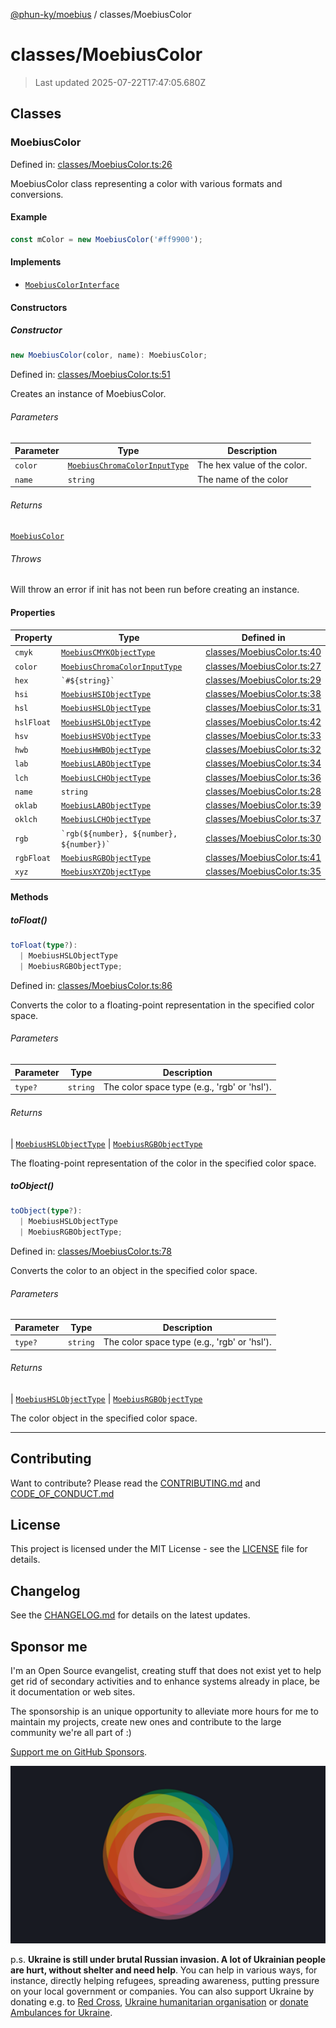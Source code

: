 [@phun-ky/moebius](../README.md) / classes/MoebiusColor

# classes/MoebiusColor

> Last updated 2025-07-22T17:47:05.680Z

##

## Classes

### MoebiusColor

Defined in: [classes/MoebiusColor.ts:26](https://github.com/phun-ky/moebius/blob/main/src/classes/MoebiusColor.ts#L26)

MoebiusColor class representing a color with various formats and conversions.

#### Example

```ts
const mColor = new MoebiusColor('#ff9900');
```

#### Implements

- [`MoebiusColorInterface`](../types.md#moebiuscolorinterface)

#### Constructors

##### Constructor

```ts
new MoebiusColor(color, name): MoebiusColor;
```

Defined in: [classes/MoebiusColor.ts:51](https://github.com/phun-ky/moebius/blob/main/src/classes/MoebiusColor.ts#L51)

Creates an instance of MoebiusColor.

###### Parameters

| Parameter | Type                                                                     | Description                 |
| --------- | ------------------------------------------------------------------------ | --------------------------- |
| `color`   | [`MoebiusChromaColorInputType`](../types.md#moebiuschromacolorinputtype) | The hex value of the color. |
| `name`    | `string`                                                                 | The name of the color       |

###### Returns

[`MoebiusColor`](#moebiuscolor)

###### Throws

Will throw an error if init has not been run before creating an instance.

#### Properties

| Property                         | Type                                                                     | Defined in                                                                                                 |
| -------------------------------- | ------------------------------------------------------------------------ | ---------------------------------------------------------------------------------------------------------- |
| <a id="cmyk"></a> `cmyk`         | [`MoebiusCMYKObjectType`](../types.md#moebiuscmykobjecttype)             | [classes/MoebiusColor.ts:40](https://github.com/phun-ky/moebius/blob/main/src/classes/MoebiusColor.ts#L40) |
| <a id="color"></a> `color`       | [`MoebiusChromaColorInputType`](../types.md#moebiuschromacolorinputtype) | [classes/MoebiusColor.ts:27](https://github.com/phun-ky/moebius/blob/main/src/classes/MoebiusColor.ts#L27) |
| <a id="hex"></a> `hex`           | `` `#${string}` ``                                                       | [classes/MoebiusColor.ts:29](https://github.com/phun-ky/moebius/blob/main/src/classes/MoebiusColor.ts#L29) |
| <a id="hsi"></a> `hsi`           | [`MoebiusHSIObjectType`](../types.md#moebiushsiobjecttype)               | [classes/MoebiusColor.ts:38](https://github.com/phun-ky/moebius/blob/main/src/classes/MoebiusColor.ts#L38) |
| <a id="hsl"></a> `hsl`           | [`MoebiusHSLObjectType`](../types.md#moebiushslobjecttype)               | [classes/MoebiusColor.ts:31](https://github.com/phun-ky/moebius/blob/main/src/classes/MoebiusColor.ts#L31) |
| <a id="hslfloat"></a> `hslFloat` | [`MoebiusHSLObjectType`](../types.md#moebiushslobjecttype)               | [classes/MoebiusColor.ts:42](https://github.com/phun-ky/moebius/blob/main/src/classes/MoebiusColor.ts#L42) |
| <a id="hsv"></a> `hsv`           | [`MoebiusHSVObjectType`](../types.md#moebiushsvobjecttype)               | [classes/MoebiusColor.ts:33](https://github.com/phun-ky/moebius/blob/main/src/classes/MoebiusColor.ts#L33) |
| <a id="hwb"></a> `hwb`           | [`MoebiusHWBObjectType`](../types.md#moebiushwbobjecttype)               | [classes/MoebiusColor.ts:32](https://github.com/phun-ky/moebius/blob/main/src/classes/MoebiusColor.ts#L32) |
| <a id="lab"></a> `lab`           | [`MoebiusLABObjectType`](../types.md#moebiuslabobjecttype)               | [classes/MoebiusColor.ts:34](https://github.com/phun-ky/moebius/blob/main/src/classes/MoebiusColor.ts#L34) |
| <a id="lch"></a> `lch`           | [`MoebiusLCHObjectType`](../types.md#moebiuslchobjecttype)               | [classes/MoebiusColor.ts:36](https://github.com/phun-ky/moebius/blob/main/src/classes/MoebiusColor.ts#L36) |
| <a id="name"></a> `name`         | `string`                                                                 | [classes/MoebiusColor.ts:28](https://github.com/phun-ky/moebius/blob/main/src/classes/MoebiusColor.ts#L28) |
| <a id="oklab"></a> `oklab`       | [`MoebiusLABObjectType`](../types.md#moebiuslabobjecttype)               | [classes/MoebiusColor.ts:39](https://github.com/phun-ky/moebius/blob/main/src/classes/MoebiusColor.ts#L39) |
| <a id="oklch"></a> `oklch`       | [`MoebiusLCHObjectType`](../types.md#moebiuslchobjecttype)               | [classes/MoebiusColor.ts:37](https://github.com/phun-ky/moebius/blob/main/src/classes/MoebiusColor.ts#L37) |
| <a id="rgb"></a> `rgb`           | `` `rgb(${number}, ${number}, ${number})` ``                             | [classes/MoebiusColor.ts:30](https://github.com/phun-ky/moebius/blob/main/src/classes/MoebiusColor.ts#L30) |
| <a id="rgbfloat"></a> `rgbFloat` | [`MoebiusRGBObjectType`](../types.md#moebiusrgbobjecttype)               | [classes/MoebiusColor.ts:41](https://github.com/phun-ky/moebius/blob/main/src/classes/MoebiusColor.ts#L41) |
| <a id="xyz"></a> `xyz`           | [`MoebiusXYZObjectType`](../types.md#moebiusxyzobjecttype)               | [classes/MoebiusColor.ts:35](https://github.com/phun-ky/moebius/blob/main/src/classes/MoebiusColor.ts#L35) |

#### Methods

##### toFloat()

```ts
toFloat(type?):
  | MoebiusHSLObjectType
  | MoebiusRGBObjectType;
```

Defined in: [classes/MoebiusColor.ts:86](https://github.com/phun-ky/moebius/blob/main/src/classes/MoebiusColor.ts#L86)

Converts the color to a floating-point representation in the specified color space.

###### Parameters

| Parameter | Type     | Description                                  |
| --------- | -------- | -------------------------------------------- |
| `type?`   | `string` | The color space type (e.g., 'rgb' or 'hsl'). |

###### Returns

\| [`MoebiusHSLObjectType`](../types.md#moebiushslobjecttype)
\| [`MoebiusRGBObjectType`](../types.md#moebiusrgbobjecttype)

The floating-point representation of the color in the specified color space.

##### toObject()

```ts
toObject(type?):
  | MoebiusHSLObjectType
  | MoebiusRGBObjectType;
```

Defined in: [classes/MoebiusColor.ts:78](https://github.com/phun-ky/moebius/blob/main/src/classes/MoebiusColor.ts#L78)

Converts the color to an object in the specified color space.

###### Parameters

| Parameter | Type     | Description                                  |
| --------- | -------- | -------------------------------------------- |
| `type?`   | `string` | The color space type (e.g., 'rgb' or 'hsl'). |

###### Returns

\| [`MoebiusHSLObjectType`](../types.md#moebiushslobjecttype)
\| [`MoebiusRGBObjectType`](../types.md#moebiusrgbobjecttype)

The color object in the specified color space.

---

## Contributing

Want to contribute? Please read the [CONTRIBUTING.md](https://github.com/phun-ky/moebius/blob/main/CONTRIBUTING.md) and [CODE_OF_CONDUCT.md](https://github.com/phun-ky/moebius/blob/main/CODE_OF_CONDUCT.md)

## License

This project is licensed under the MIT License - see the [LICENSE](https://github.com/phun-ky/moebius/blob/main/LICENSE) file for details.

## Changelog

See the [CHANGELOG.md](https://github.com/phun-ky/moebius/blob/main/CHANGELOG.md) for details on the latest updates.

## Sponsor me

I'm an Open Source evangelist, creating stuff that does not exist yet to help get rid of secondary activities and to enhance systems already in place, be it documentation or web sites.

The sponsorship is an unique opportunity to alleviate more hours for me to maintain my projects, create new ones and contribute to the large community we're all part of :)

[Support me on GitHub Sponsors](https://github.com/sponsors/phun-ky).

![logo](https://github.com/phun-ky/moebius/blob/main/public/images/logo/logo-ring.png?raw=true)

p.s. **Ukraine is still under brutal Russian invasion. A lot of Ukrainian people are hurt, without shelter and need help**. You can help in various ways, for instance, directly helping refugees, spreading awareness, putting pressure on your local government or companies. You can also support Ukraine by donating e.g. to [Red Cross](https://www.icrc.org/en/donate/ukraine), [Ukraine humanitarian organisation](https://savelife.in.ua/en/donate-en/#donate-army-card-weekly) or [donate Ambulances for Ukraine](https://www.gofundme.com/f/help-to-save-the-lives-of-civilians-in-a-war-zone).
